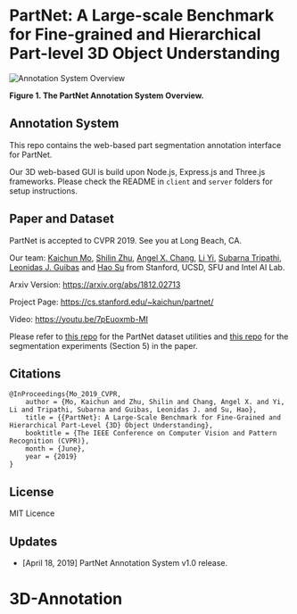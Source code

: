 # PartNet: A Large-scale Benchmark for Fine-grained and Hierarchical Part-level 3D Object Understanding 

![Annotation System Overview](https://github.com/daerduoCarey/partnet_anno_system/blob/master/images/gui.png)

**Figure 1. The PartNet Annotation System Overview.**

## Annotation System

This repo contains the web-based part segmentation annotation interface for PartNet.

Our 3D web-based GUI is build upon Node.js, Express.js and Three.js frameworks. Please check the README in `client` and `server` folders for setup instructions.


## Paper and Dataset

PartNet is accepted to CVPR 2019. See you at Long Beach, CA.

Our team: [Kaichun Mo](https://cs.stanford.edu/~kaichun), [Shilin Zhu](http://cseweb.ucsd.edu/~shz338/), [Angel X. Chang](https://angelxuanchang.github.io/), [Li Yi](https://cs.stanford.edu/~ericyi/), [Subarna Tripathi](https://subarnatripathi.github.io/), [Leonidas J. Guibas](https://geometry.stanford.edu/member/guibas/) and [Hao Su](http://cseweb.ucsd.edu/~haosu/) from Stanford, UCSD, SFU and Intel AI Lab.

Arxiv Version: https://arxiv.org/abs/1812.02713

Project Page: https://cs.stanford.edu/~kaichun/partnet/

Video: https://youtu.be/7pEuoxmb-MI

Please refer to [this repo](https://github.com/daerduocarey/partnet_dataset) for the PartNet dataset utilities and [this repo](https://github.com/daerduocarey/partnet_seg_exps) for the segmentation experiments (Section 5) in the paper.

## Citations

    @InProceedings{Mo_2019_CVPR,
        author = {Mo, Kaichun and Zhu, Shilin and Chang, Angel X. and Yi, Li and Tripathi, Subarna and Guibas, Leonidas J. and Su, Hao},
        title = {{PartNet}: A Large-Scale Benchmark for Fine-Grained and Hierarchical Part-Level {3D} Object Understanding},
        booktitle = {The IEEE Conference on Computer Vision and Pattern Recognition (CVPR)},
        month = {June},
        year = {2019}
    }

## License

MIT Licence

## Updates

* [April 18, 2019] PartNet Annotation System v1.0 release.

# 3D-Annotation
